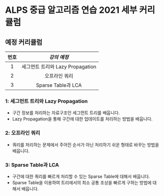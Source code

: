 # ALPS 중급 알고리즘 연습 2021 세부 커리큘럼



## 예정 커리큘럼

| 번호 |           *강의 예정*            |
| :--: | :------------------------------: |
|  1   | 세그먼트 트리와 Lazy Propagation |
|  2   |          오프라인 쿼리           |
|  3   |        Sparse Table과 LCA        |



### 1: 세그먼트 트리와 Lazy Propagation

* 구간 정보를 처리하는 자료구조인 세그먼트 트리를 배웁니다.
* Lazy Propagation을 통해 구간에 대한 업데이트를 처리하는 방법을 배웁니다.



### 2: 오프라인 쿼리

* 쿼리를 처리하는 문제에서 주어진 순서가 아닌 처리하기 쉬운 형태로 바꾸는 방법을 배웁니다.



### 3: Sparse Table과 LCA

* 구간에 대한 쿼리를 빠르게 처리할 수 있는 Sparse Table에 대해서 배웁니다.
* Sparse Table을 이용하여 트리에서의 최소 공통 조상을 빠르게 구하는 방법에 대해서 배웁니다.
